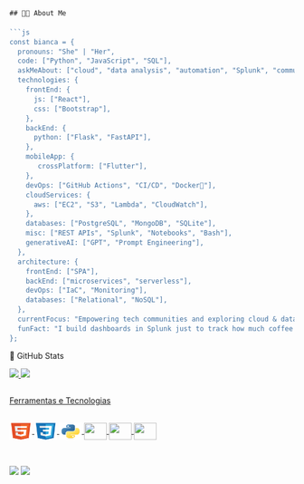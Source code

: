 ```javascript
## 👩‍💻 About Me

```js
const bianca = {
  pronouns: "She" | "Her",
  code: ["Python", "JavaScript", "SQL"],
  askMeAbout: ["cloud", "data analysis", "automation", "Splunk", "communities of practice"],
  technologies: {
    frontEnd: {
      js: ["React"],
      css: ["Bootstrap"],
    },
    backEnd: {
      python: ["Flask", "FastAPI"],
    },
    mobileApp: {
       crossPlatform: ["Flutter"],
    },
    devOps: ["GitHub Actions", "CI/CD", "Docker🐳"],
    cloudServices: {
      aws: ["EC2", "S3", "Lambda", "CloudWatch"],
    },
    databases: ["PostgreSQL", "MongoDB", "SQLite"],
    misc: ["REST APIs", "Splunk", "Notebooks", "Bash"],
    generativeAI: ["GPT", "Prompt Engineering"],
  },
  architecture: {
    frontEnd: ["SPA"],
    backEnd: ["microservices", "serverless"],
    devOps: ["IaC", "Monitoring"],
    databases: ["Relational", "NoSQL"],
  },
  currentFocus: "Empowering tech communities and exploring cloud & data solutions ☁️📊",
  funFact: "I build dashboards in Splunk just to track how much coffee I've had ☕📈"
};

```

🚀 GitHub Stats
<div style="display: inline-flex">
  <a href="https://github.com/BiancaAbbamonte">
  <img height="150em" src="https://github-readme-stats-sigma-five.vercel.app/api?username=BiancaAbbamonte&show_icons=true&theme=radical&include_all_commits=true&count_private=true"/>
  <img height="150em" src="https://github-readme-stats-sigma-five.vercel.app/api/top-langs/?username=BiancaAbbamonte&layout=compact&theme=radical"/>
</div>

 
##

Ferramentas e Tecnologias
<div style="display: inline_block"><br>
  <img align="center" height="30" width="40" src="https://raw.githubusercontent.com/devicons/devicon/master/icons/html5/html5-original.svg">
  <img align="center" height="30" width="40" src="https://raw.githubusercontent.com/devicons/devicon/master/icons/css3/css3-original.svg">
  <img align="center" height="30" width="40" src="https://raw.githubusercontent.com/devicons/devicon/master/icons/python/python-original.svg">
  <img align="center" height="30" width="40" src="https://cdn.jsdelivr.net/gh/devicons/devicon/icons/flutter/flutter-original.svg">
  <img align="center" height="30" width="40" src="https://cdn.jsdelivr.net/gh/devicons/devicon/icons/java/java-original.svg">
<img align="center" height="30" width="40" src="https://cdn.jsdelivr.net/gh/devicons/devicon/icons/kotlin/kotlin-original.svg">
</div>
  
##
  
<div style="display: inline_block"><br>
<a href="https://www.linkedin.com/in/biancaabbamonte/" target="_blank"><img src="https://img.shields.io/badge/-LinkedIn-%230077B5?style=for-the-badge&logo=linkedin&logoColor=white" target="_blank"></a>
 <a href = "mailto:abbamontebianca@gmail.com"><img src="https://img.shields.io/badge/-Gmail-%23333?style=for-the-badge&logo=gmail&logoColor=white" target="_blank"></a>
</div>

